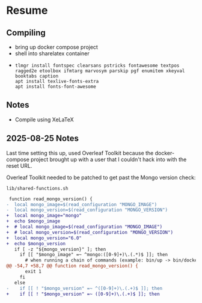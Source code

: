 # Resume

## Compiling

- bring up docker compose project
- shell into sharelatex container
- 
    ```
    tlmgr install fontspec clearsans pstricks fontawesome textpos ragged2e etoolbox ifmtarg marvosym parskip pgf enumitem xkeyval booktabs caption
    apt install texlive-fonts-extra
    apt install fonts-font-awesome
    ```

## Notes
* Compile using XeLaTeX

## 2025-08-25 Notes

Last time setting this up, used Overleaf Toolkit because the docker-compose project brought up with a user that I couldn't hack into with the reset URL. 

Overleaf Toolkit needed to be patched to get past the Mongo version check:

`lib/shared-functions.sh`

```diff
 function read_mongo_version() {
-  local mongo_image=$(read_configuration "MONGO_IMAGE")
-  local mongo_version=$(read_configuration "MONGO_VERSION")
+  local mongo_image="mongo"
+  echo $mongo_image
+  # local mongo_image=$(read_configuration "MONGO_IMAGE")
+  # local mongo_version=$(read_configuration "MONGO_VERSION")
+  local mongo_version="6.0"
+  echo $mongo_version
   if [ -z "${mongo_version}" ]; then
     if [[ "$mongo_image" =~ ^mongo:([0-9]+)\.(.*)$ ]]; then
       # when running a chain of commands (example: bin/up -> bin/docker-compose) we're passing
@@ -54,7 +58,7 @@ function read_mongo_version() {
       exit 1
     fi
   else
-    if [[ ! "$mongo_version" =~ ^([0-9]+)\.(.+)$ ]]; then
+    if [[ ! "$mongo_version" =~ ([0-9]+)\.(.+)$ ]]; then
```
